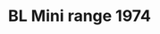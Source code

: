 ---
    title: BL Mini range 1974
    slug: BL-Mini-range-1974
    description:
    code: BL-Mini-range-1974
    image: https://cmdiy-archive.s3.us-east-1.amazonaws.com/adverts/images/BL+Mini+range+1974.jpeg
    download: https://cmdiy-archive.s3.us-east-1.amazonaws.com/adverts/documents/BL+Mini+range+1974.pdf
---